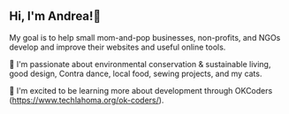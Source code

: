 ## Hi, I'm Andrea!🐞

My goal is to help small mom-and-pop businesses, non-profits, and NGOs develop and improve their websites and useful online tools.

💜 I'm passionate about environmental conservation & sustainable living, good design, Contra dance, local food, sewing projects, and my cats.

🌱 I'm excited to be learning more about development through OKCoders (https://www.techlahoma.org/ok-coders/).
<!--
**ScriptPost/ScriptPost** is a ✨ _special_ ✨ repository because its `README.md` (this file) appears on your GitHub profile.

Here are some ideas to get you started:

- 🔭 I’m currently working on ...
- 🌱 I’m currently learning ...
- 👯 I’m looking to collaborate on ...
- 🤔 I’m looking for help with ...
- 💬 Ask me about ...
- 📫 How to reach me: ...
- 😄 Pronouns: ...
- ⚡ Fun fact: ...
-->
